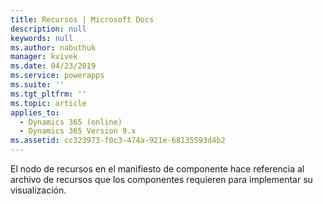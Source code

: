 ```yaml
---
title: Recursos | Microsoft Docs
description: null
keywords: null
ms.author: nabuthuk
manager: kvivek
ms.date: 04/23/2019
ms.service: powerapps
ms.suite: ''
ms.tgt_pltfrm: ''
ms.topic: article
applies_to:
  - Dynamics 365 (online)
  - Dynamics 365 Version 9.x
ms.assetid: cc323973-f0c3-474a-921e-68135593d4b2
---
```


El nodo de recursos en el manifiesto de componente hace referencia al archivo de recursos que los componentes requieren para implementar su visualización.
